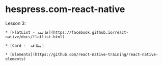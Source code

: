 # hespress.com-react-native

Lesson 3:

    * [FlatList - قائمة](https://facebook.github.io/react-native/docs/flatlist.html)
    
    * [Card -  بطاقة]
    
    * [Elements](https://github.com/react-native-training/react-native-elements)
